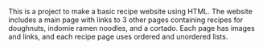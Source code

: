 This is a project to make a basic recipe
website using HTML. The website includes a main page with links to 3 other pages containing recipes for doughnuts, indomie ramen noodles, and a cortado. Each page has images and links, and each recipe page uses ordered and unordered lists.
